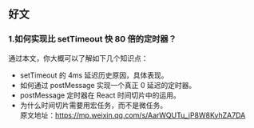 ## 好文
### 1.如何实现比 setTimeout 快 80 倍的定时器？
通过本文，你大概可以了解如下几个知识点：  
+ setTimeout 的 4ms 延迟历史原因，具体表现。  
+ 如何通过 postMessage 实现一个真正 0 延迟的定时器。  
+ postMessage 定时器在 React 时间切片中的运用。  
+ 为什么时间切片需要用宏任务，而不是微任务。  
原文地址：https://mp.weixin.qq.com/s/AarWQUTu_jP8W8KyhZA7DA